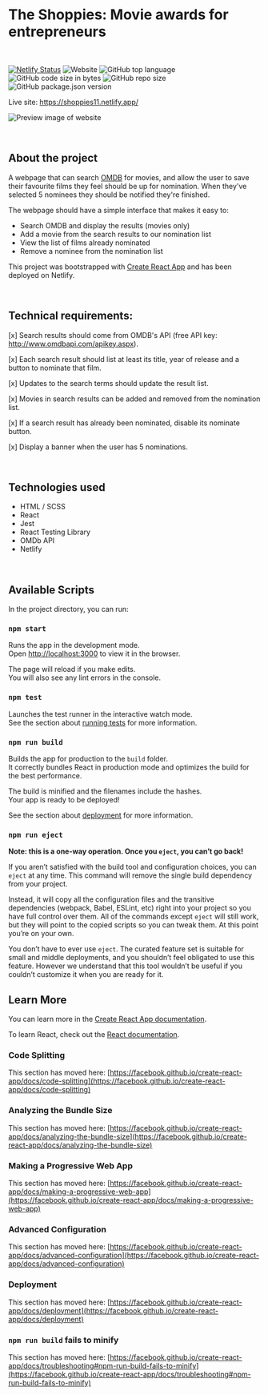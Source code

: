 # The Shoppies: Movie awards for entrepreneurs

<br />

[![Netlify Status](https://api.netlify.com/api/v1/badges/ed93fcc2-9687-484a-859c-4ab6ef610ab1/deploy-status)](https://app.netlify.com/sites/shoppies11/deploys)
![Website](https://img.shields.io/website?down_color=grey&down_message=down&up_color=green&up_message=up&url=https%3A%2F%2Fshoppies11.netlify.app%2F)
![GitHub top language](https://img.shields.io/github/languages/top/Arash-11/the-shoppies)
![GitHub code size in bytes](https://img.shields.io/github/languages/code-size/Arash-11/the-shoppies)
![GitHub repo size](https://img.shields.io/github/repo-size/Arash-11/the-shoppies)
![GitHub package.json version](https://img.shields.io/github/package-json/v/Arash-11/the-shoppies)

Live site: https://shoppies11.netlify.app/

![Preview image of website](https://github.com/Arash-11/organizr/blob/main/the-shoppies.png)

<br />

## About the project

A webpage that can search [OMDB](http://www.omdbapi.com/) for movies, and allow the user to save their favourite films they feel should be up for nomination. When they've selected 5 nominees they should be notified they're finished.

The webpage should have a simple interface that makes it easy to:

- Search OMDB and display the results (movies only)
- Add a movie from the search results to our nomination list
- View the list of films already nominated
- Remove a nominee from the nomination list

This project was bootstrapped with [Create React App](https://github.com/facebook/create-react-app) and has been deployed on Netlify.

<br />

## Technical requirements:

[x] Search results should come from OMDB's API (free API key: http://www.omdbapi.com/apikey.aspx).

[x] Each search result should list at least its title, year of release and a button to nominate that film.

[x] Updates to the search terms should update the result list.

[x] Movies in search results can be added and removed from the nomination list.

[x] If a search result has already been nominated, disable its nominate button.

[x] Display a banner when the user has 5 nominations.

<br />

## Technologies used

- HTML / SCSS
- React
- Jest
- React Testing Library
- OMDb API
- Netlify

<br />

## Available Scripts

In the project directory, you can run:

### `npm start`

Runs the app in the development mode.\
Open [http://localhost:3000](http://localhost:3000) to view it in the browser.

The page will reload if you make edits.\
You will also see any lint errors in the console.

### `npm test`

Launches the test runner in the interactive watch mode.\
See the section about [running tests](https://facebook.github.io/create-react-app/docs/running-tests) for more information.

### `npm run build`

Builds the app for production to the `build` folder.\
It correctly bundles React in production mode and optimizes the build for the best performance.

The build is minified and the filenames include the hashes.\
Your app is ready to be deployed!

See the section about [deployment](https://facebook.github.io/create-react-app/docs/deployment) for more information.

### `npm run eject`

**Note: this is a one-way operation. Once you `eject`, you can’t go back!**

If you aren’t satisfied with the build tool and configuration choices, you can `eject` at any time. This command will remove the single build dependency from your project.

Instead, it will copy all the configuration files and the transitive dependencies (webpack, Babel, ESLint, etc) right into your project so you have full control over them. All of the commands except `eject` will still work, but they will point to the copied scripts so you can tweak them. At this point you’re on your own.

You don’t have to ever use `eject`. The curated feature set is suitable for small and middle deployments, and you shouldn’t feel obligated to use this feature. However we understand that this tool wouldn’t be useful if you couldn’t customize it when you are ready for it.

## Learn More

You can learn more in the [Create React App documentation](https://facebook.github.io/create-react-app/docs/getting-started).

To learn React, check out the [React documentation](https://reactjs.org/).

### Code Splitting

This section has moved here: [https://facebook.github.io/create-react-app/docs/code-splitting](https://facebook.github.io/create-react-app/docs/code-splitting)

### Analyzing the Bundle Size

This section has moved here: [https://facebook.github.io/create-react-app/docs/analyzing-the-bundle-size](https://facebook.github.io/create-react-app/docs/analyzing-the-bundle-size)

### Making a Progressive Web App

This section has moved here: [https://facebook.github.io/create-react-app/docs/making-a-progressive-web-app](https://facebook.github.io/create-react-app/docs/making-a-progressive-web-app)

### Advanced Configuration

This section has moved here: [https://facebook.github.io/create-react-app/docs/advanced-configuration](https://facebook.github.io/create-react-app/docs/advanced-configuration)

### Deployment

This section has moved here: [https://facebook.github.io/create-react-app/docs/deployment](https://facebook.github.io/create-react-app/docs/deployment)

### `npm run build` fails to minify

This section has moved here: [https://facebook.github.io/create-react-app/docs/troubleshooting#npm-run-build-fails-to-minify](https://facebook.github.io/create-react-app/docs/troubleshooting#npm-run-build-fails-to-minify)
